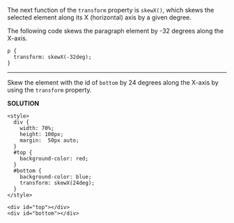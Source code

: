 The next function of the `transform` property is `skewX()`, 
which skews the selected element along its X (horizontal) axis by a given degree.

The following code skews the paragraph element by -32 degrees along the X-axis.
```
p {
  transform: skewX(-32deg);
}
```
---
Skew the element with the id of `bottom` by 24 degrees along the X-axis by using the `transform` property.

**SOLUTION**

```
<style>
  div { 
    width: 70%;
    height: 100px;
    margin:  50px auto;
  }
  #top {
    background-color: red;
  }
  #bottom {
    background-color: blue;
    transform: skewX(24deg);
  }
</style>

<div id="top"></div>
<div id="bottom"></div>
```
